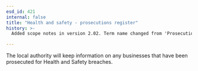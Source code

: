 ```yaml
---
esd_id: 421
internal: false
title: "Health and safety - prosecutions register"
history: >-
  Added scope notes in version 2.02. Term name changed from 'Prosecutions register' to 'Safety - health and safety - prosecutions register' in version 3.00. name changed to 'Health and safety - prosecutions register' in version 4.00.

---
```


The local authority will keep information on any businesses that have been prosecuted for Health and Safety breaches.

